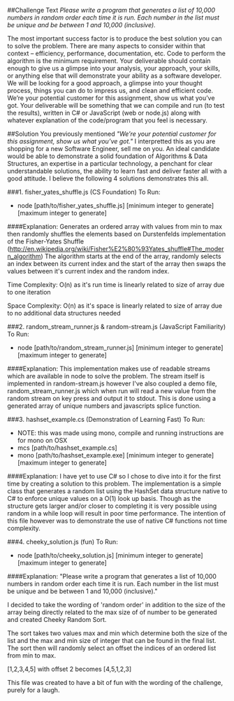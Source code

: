 ##Challenge Text
*Please write a program that generates a list of 10,000 numbers in random order each time it is run. Each number in the list must be unique and be between 1 and 10,000 (inclusive).*

The most important success factor is to produce the best solution you can to solve the problem. There are many aspects to consider within that context – efficiency, performance, documentation, etc. Code to perform the algorithm is the minimum requirement. Your deliverable should contain enough to give us a glimpse into your analysis, your approach, your skills, or anything else that will demonstrate your ability as a software developer. We will be looking for a good approach, a glimpse into your thought process, things you can do to impress us, and clean and efficient code. We’re your potential customer for this assignment, show us what you’ve got.
Your deliverable will be something that we can compile and run (to test the results), written in C# or JavaScript (web or node.js) along with whatever explanation of the code/program that you feel is necessary.

##Solution
You previously mentioned *"We’re your potential customer for this assignment, show us what you’ve got."* I interpretted this as you are shopping for a new Software Engineer, sell me on you. An ideal candidate would be able to demonstrate a solid foundation of Algorithms & Data Structures, an expertise in a particular technology, a penchant for clear understandable solutions, the ability to learn fast and deliver faster all with a good attitude. I believe the following 4 solutions demonstrates this all.

###1. fisher_yates_shuffle.js (CS Foundation)
To Run:
* node [path/to/fisher_yates_shuffle.js] [minimum integer to generate] [maximum integer to generate]

####Explanation:
Generates an ordered array with values from min to max then randomly shuffles the elements based on Durstenfelds implementation of the Fisher-Yates Shuffle (http://en.wikipedia.org/wiki/Fisher%E2%80%93Yates_shuffle#The_modern_algorithm) The algorithm starts at the end of the array, randomly selects an index between its current index and the start of the array then swaps the values between it's current index and the random index.

Time Complexity: O(n) as it's run time is linearly related to size of array due to one iteration

Space Complexity: O(n) as it's space is linearly related to size of array due to no additional data structures needed

###2. random_stream_runner.js & random-stream.js (JavaScript Familiarity)
To Run:
* node [path/to/random_stream_runner.js] [minimum integer to generate] [maximum integer to generate]

####Explanation:
This implementation makes use of readable streams which are available in node to solve the problem.
The stream itself is implemented in random-stream.js however I've also coupled a demo file, random_stream_runner.js which when run will read a new value from the random stream on key press and output it to stdout. This is done using a generated array of unique numbers and javascripts splice function.

###3. hashset_example.cs (Demonstration of Learning Fast)
To Run:
* NOTE: this was made using mono, compile and running instructions are for mono on OSX
* mcs [path/to/hashset_example.cs]
* mono [path/to/hashset_example.exe] [minimum integer to generate] [maximum integer to generate]

####Explanation:
I have yet to use C# so I chose to dive into it for the first time by creating a solution to this problem. The implementation is a simple class that generates a random list using the HashSet data structure native to C# to enforce unique values on a O(1) look up basis. Though as the structure gets larger and/or closer to completing it is very possible using random in a while loop will result in poor time performance. The intention of this file however was to demonstrate the use of native C# functions not time complexity.

###4. cheeky_solution.js (fun)
To Run:
* node [path/to/cheeky_solution.js] [minimum integer to generate] [maximum integer to generate]

####Explanation:
"Please write a program that generates a list of 10,000 numbers in random order each time it is run. Each number in the list must be unique and be between 1 and 10,000 (inclusive)."

I decided to take the wording of 'random order' in addition to the size of the array being directly related to the max size of of number to be generated and created Cheeky Random Sort.

The sort takes two values max and min which determine both the size of the list and the max and min size of integer that can be found in the final list. The sort then will randomly select an offset the indices of an ordered list from min to max.

[1,2,3,4,5] with offset 2 becomes [4,5,1,2,3]

This file was created to have a bit of fun with the wording of the challenge, purely for a laugh.
